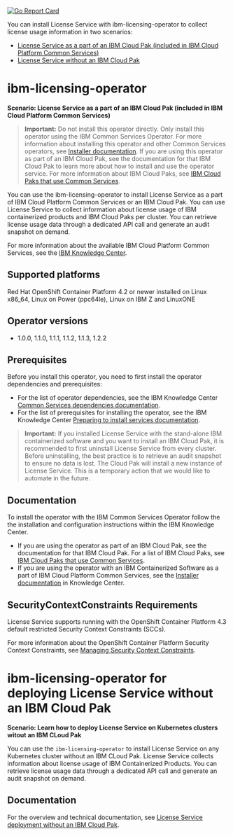 [![Go Report Card](https://goreportcard.com/badge/github.com/IBM/ibm-licensing-operator)](https://goreportcard.com/report/github.com/IBM/ibm-licensing-operator)

You can install License Service with ibm-licensing-operator to collect license usage information in two scenarios:
* [License Service as a part of an IBM Cloud Pak (included in IBM Cloud Platform Common Services)](#ibm-licensing-operator)
* [License Service without an IBM Cloud Pak](#ibm-licensing-operator-for-deploying-license-service-without-an-ibm-cloud-pak)


# ibm-licensing-operator

<b>Scenario: License Service as a part of an IBM Cloud Pak (included in IBM Cloud Platform Common Services)</b>

> **Important:** Do not install this operator directly. Only install this operator using the IBM Common Services Operator. For more information about installing this operator and other Common Services operators, see [Installer documentation](http://ibm.biz/cpcs_opinstall). If you are using this operator as part of an IBM Cloud Pak, see the documentation for that IBM Cloud Pak to learn more about how to install and use the operator service. For more information about IBM Cloud Paks, see [IBM Cloud Paks that use Common Services](http://ibm.biz/cpcs_cloudpaks).

You can use the ibm-licensing-operator to install License Service as a part of IBM Cloud Platform Common Services or an IBM Cloud Pak. You can use License Service to collect information about license usage of IBM containerized products and IBM Cloud Paks per cluster. You can retrieve license usage data through a dedicated API call and generate an audit snapshot on demand.

For more information about the available IBM Cloud Platform Common Services, see the [IBM Knowledge Center](http://ibm.biz/cpcsdocs).

## Supported platforms

Red Hat OpenShift Container Platform 4.2 or newer installed on Linux x86_64, Linux on Power (ppc64le), Linux on IBM Z and LinuxONE

## Operator versions

- 1.0.0, 1.1.0, 1.1.1, 1.1.2, 1.1.3, 1.2.2

## Prerequisites

Before you install this operator, you need to first install the operator dependencies and prerequisites:

- For the list of operator dependencies, see the IBM Knowledge Center [Common Services dependencies documentation](http://ibm.biz/cpcs_opdependencies).
- For the list of prerequisites for installing the operator, see the IBM Knowledge Center [Preparing to install services documentation](http://ibm.biz/cpcs_opinstprereq).

> **Important:** If you installed License Service with the stand-alone IBM containerized software and you want to install an IBM Cloud Pak, it is recommended to first uninstall License Service from every cluster. Before uninstalling, the best practice is to retrieve an audit snapshot to ensure no data is lost. The Cloud Pak will install a new instance of License Service. This is a temporary action that we would like to automate in the future.

## Documentation

To install the operator with the IBM Common Services Operator follow the the installation and configuration instructions within the IBM Knowledge Center.

- If you are using the operator as part of an IBM Cloud Pak, see the documentation for that IBM Cloud Pak. For a list of IBM Cloud Paks, see [IBM Cloud Paks that use Common Services](http://ibm.biz/cpcs_cloudpaks).
- If you are using the operator with an IBM Containerized Software as a part of IBM Cloud Platform Common Services, see the [Installer documentation](http://ibm.biz/cpcs_opinstall) in Knowledge Center.

## SecurityContextConstraints Requirements

License Service supports running with the OpenShift Container Platform 4.3 default restricted Security Context Constraints (SCCs).

For more information about the OpenShift Container Platform Security Context Constraints, see [Managing Security Context Constraints](https://docs.openshift.com/container-platform/4.3/authentication/managing-security-context-constraints.html).

# ibm-licensing-operator for deploying License Service without an IBM Cloud Pak

<b>Scenario: Learn how to deploy License Service on Kubernetes clusters witout an IBM CLoud Pak</b>

You can use the `ibm-licensing-operator` to install License Service on any Kubernetes cluster without an IBM CLoud Pak. License Service collects information about license usage of IBM Containerized Products. You can retrieve license usage data through a dedicated API call and generate an audit snapshot on demand.

## Documentation

For the overview and technical documentation, see [License Service deployment without an IBM Cloud Pak](docs/License_Service_main.md).

<!---
- [Preparing for installation](docs/Preparing_for_installation.md)
  - [Supported platforms](docs/Preparing_for_installation.md#supported-platforms)
  - [Operator versions](docs/Preparing_for_installation.md#operator-versions)
- [Installing License Service](docs/Installation_scenarios.md)
    - [Automatically installing ibm-licensing-operator with a stand-alone IBM Containerized Software using Operator Lifecycle Manager (OLM)](docs/Automatic_installation.md)
    - [Manually installing License Service on OCP 4.2+](docs/Install_on_OCP.md)
    - [Manually installing License Service on Kubernetes from scratch with `kubectl`](docs/Install_from_scratch.md)
    - [Offline installation](docs/Install_offline.md)
- [Configuration](docs/Configuration.md)
  - [Configuring ingress](docs/Configuration.md#configuring-ingress)
  - [Checking License Service components](docs/Configuration.md#checking-license-service-components)
  - [Using custom certificates](docs/Configuration.md#using-custom-certificates)
  - [Cleaning existing License Service dependencies](docs/Configuration.md#cleaning-existing-license-service-dependencies)
- [Retrieving license usage data from the cluster](docs/Retrieving_data.md)
  - [Available APIs](docs/Retrieving_data.md#available-apis)
  - [Tracking license usage in multicluster environment](docs/Retrieving_data.md#tracking-license-usage-in-multicluster-environment)
- [Uninstalling License Service from a Kubernetes cluster](docs/Uninstalling.md)
- [Troubleshooting](docs/Troubleshooting.md)
  - [Preparing resources for offline installation without git](docs/Troubleshooting.md#prepareing-resources-for-offline-installation-without-git)
--->



